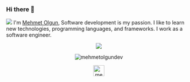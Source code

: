 
### Hi there 👋
![](https://visitor-badge.glitch.me/badge?page_id=mehmetolgundev.mehmetolgundev)
I'm  <a href="https://linkedin.com/in/mehmetolgundev">Mehmet Olgun</a>, Software development is my passion. I like to learn new technologies, programming languages, and frameworks. I work as a software engineer. 

<p align="center">

  <a href="https://github.com/mehmetolgundev?tab=repositories">
    <img src="https://badges.pufler.dev/repos/mehmetolgundev?style=flat-square&color=black&logo=github">
  </a>
 </p>
<p align="center"> <img src="https://github-readme-stats.vercel.app/api?username=mehmetolgundev&show_icons=true&theme=gotham" alt="mehmetolgundev" />

<p align="center">
<a href="https://linkedin.com/in/mehmetolgundev" target="blank"><img align="center" src="https://cdn.jsdelivr.net/npm/simple-icons@3.0.1/icons/linkedin.svg" alt="mehmetolgundev" height="30" width="30" /></a>
</p>


